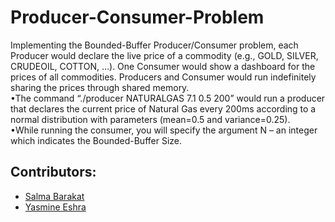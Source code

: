 # Producer-Consumer-Problem
Implementing the Bounded-Buffer Producer/Consumer problem,
each Producer would declare the live price of a commodity (e.g., GOLD, SILVER, CRUDEOIL, COTTON, …). One Consumer would show a dashboard for the prices of all commodities. Producers and Consumer would run indefinitely sharing the prices through shared memory. <br />
•The command “./producer NATURALGAS 7.1 0.5 200” would run a producer that declares the current price of Natural Gas every 200ms according to a normal distribution with parameters (mean=0.5 and variance=0.25). <br />
•While running the consumer, you will specify the argument N – an integer which indicates the Bounded-Buffer Size.

## Contributors:
 - [Salma Barakat](https://github.com/salma-barakat)
 - [Yasmine Eshra](https://github.com/yasmin-ashraf-eshra)
